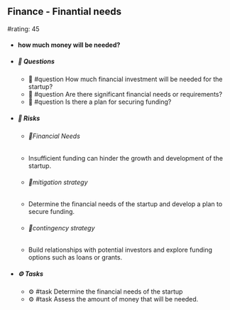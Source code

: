 ## Finance - Finantial needs
#rating: 45
- #### how much money will be needed?
- ##### 💭 Questions
  - 💭 #question How much financial investment will be needed for the startup?
  - 💭 #question Are there significant financial needs or requirements?
  - 💭 #question Is there a plan for securing funding?
- ##### 🚨 Risks
  - ###### 🚨Financial Needs
  - Insufficient funding can hinder the growth and development of the startup.
  - ###### 🚨mitigation strategy
  - Determine the financial needs of the startup and develop a plan to secure funding.
  - ###### 🚨contingency strategy
  - Build relationships with potential investors and explore funding options such as loans or grants.
- ##### ⚙️ Tasks
  - ⚙️ #task Determine the financial needs of the startup
  - ⚙️ #task  Assess the amount of money that will be needed.


